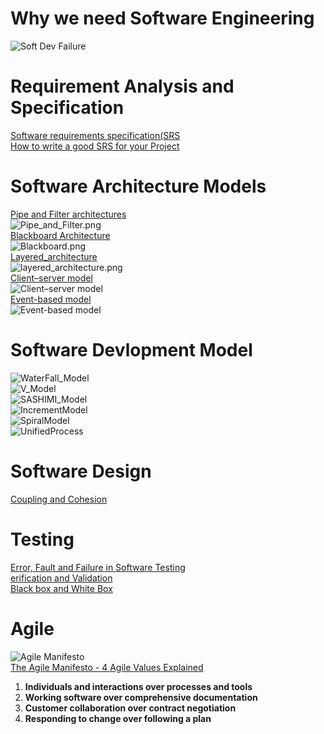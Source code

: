 # Why we need Software Engineering
![Soft Dev Failure](https://github.com/Blackdog-Programmer/SoftwareEngineering/blob/master/References/WhyWeNeedSoftwareEnginerring.png)
# Requirement Analysis and Specification
[Software requirements specification(SRS](https://en.wikipedia.org/wiki/Software_requirements_specification)\
[How to write a good SRS for your Project](https://www.geeksforgeeks.org/how-to-write-a-good-srs-for-your-project/)
# Software Architecture Models
[Pipe and Filter architectures](https://www.oreilly.com/library/view/software-architecture-with/9781786468529/ch08s04.html)\
![Pipe_and_Filter.png](https://github.com/Blackdog-Programmer/SoftwareEngineering/blob/master/References/Pipe_and_Filter.png)\
[Blackboard Architecture](https://www.cs.cmu.edu/~ModProb/MRsol4.html)\
![Blackboard.png](https://github.com/Blackdog-Programmer/SoftwareEngineering/blob/master/References/Blackboard.png)\
[Layered_architecture](https://dzone.com/articles/layered-architecture-is-good)\
![layered_architecture.png](https://github.com/Blackdog-Programmer/SoftwareEngineering/blob/master/References/layered_architecture.png)\
[Client–server model](https://en.wikipedia.org/wiki/Client%E2%80%93server_model)\
![Client–server model](https://github.com/Blackdog-Programmer/SoftwareEngineering/blob/master/References/Client-server-model.png)\
[Event-based model](https://onlinelibrary.wiley.com/doi/10.1002/9781118732793.ch4)\
![Event-based model](https://github.com/Blackdog-Programmer/SoftwareEngineering/blob/master/References/The-Event-based-model.png)
# Software Devlopment Model
![WaterFall_Model](https://github.com/Blackdog-Programmer/SoftwareEngineering/blob/master/References/SoftwareDevModel/WaterFall_Model.png)\
![V_Model](https://github.com/Blackdog-Programmer/SoftwareEngineering/blob/master/References/SoftwareDevModel/V_Model.png)\
![SASHIMI_Model](https://github.com/Blackdog-Programmer/SoftwareEngineering/blob/master/References/SoftwareDevModel/SASHIMI_Model.png)\
![IncrementModel](https://github.com/Blackdog-Programmer/SoftwareEngineering/blob/master/References/SoftwareDevModel/IncrementModel.png)\
![SpiralModel](https://github.com/Blackdog-Programmer/SoftwareEngineering/blob/master/References/SoftwareDevModel/SpiralModel.png)\
![UnifiedProcess](https://github.com/Blackdog-Programmer/SoftwareEngineering/blob/master/References/SoftwareDevModel/UnifiedProcess.png)
# Software Design
[Coupling and Cohesion](https://www.geeksforgeeks.org/software-engineering-coupling-and-cohesion/)
# Testing
[Error, Fault and Failure in Software Testing](https://www.testingexcellence.com/error-fault-failure-software-testing/)\
[erification and Validation](https://www.geeksforgeeks.org/software-engineering-verification-and-validation/)\
[Black box and White Box](https://www.geeksforgeeks.org/differences-between-black-box-testing-vs-white-box-testing/)
# Agile
![Agile Manifesto](https://github.com/Blackdog-Programmer/SoftwareEngineering/blob/master/References/Agile/AgileManifesto.png)\
[The Agile Manifesto - 4 Agile Values Explained](https://www.youtube.com/watch?v=rf8Gi2RLKWQ)
  <ol>
  <li><b>Individuals and interactions over processes and tools</b></li>
  <li><b>Working software over comprehensive documentation</b></li>
  <li><b>Customer collaboration over contract negotiation</b></li>
  <li><b>Responding to change over following a plan</b></li>
  </ol>
